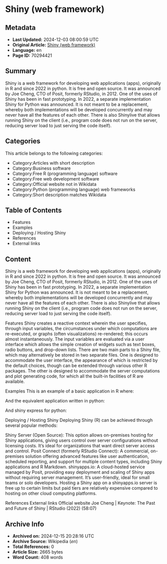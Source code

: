 # Shiny (web framework)

## Metadata
- **Last Updated:** 2024-12-03 08:00:59 UTC
- **Original Article:** [Shiny (web framework)](https://en.wikipedia.org/wiki/Shiny_(web_framework))
- **Language:** en
- **Page ID:** 70294421

## Summary
Shiny is a web framework for developing web applications (apps), originally in R and since 2022 in python. It is free and open source. It was announced by Joe Cheng, CTO of Posit, formerly RStudio, in 2012. One of the uses of Shiny has been in fast prototyping.
In 2022, a separate implementation Shiny for Python was announced. It is not meant to be a replacement, whereby both implementations will be developed concurrently and may never have all the features of each other. There is also Shinylive that allows running Shiny on the client (i.e., program code does not run on the server, reducing server load to just serving the code itself).

## Categories
This article belongs to the following categories:

- Category:Articles with short description
- Category:Business software
- Category:Free R (programming language) software
- Category:Free web development software
- Category:Official website not in Wikidata
- Category:Python (programming language) web frameworks
- Category:Short description matches Wikidata

## Table of Contents

- Features
- Examples
- Deploying / Hosting Shiny
- References
- External links

## Content

Shiny is a web framework for developing web applications (apps), originally in R and since 2022 in python. It is free and open source. It was announced by Joe Cheng, CTO of Posit, formerly RStudio, in 2012. One of the uses of Shiny has been in fast prototyping.
In 2022, a separate implementation Shiny for Python was announced. It is not meant to be a replacement, whereby both implementations will be developed concurrently and may never have all the features of each other. There is also Shinylive that allows running Shiny on the client (i.e., program code does not run on the server, reducing server load to just serving the code itself).

Features
Shiny creates a reactive context wherein the user specifies, through input variables, the circumstances under which computations are re-executed, or graphs (often visualizations) re-rendered; this occurs almost instantaneously. The input variables are evaluated via a user interface which allows the simple creation of widgets such as text boxes, radio buttons, and drop-down lists.
There are two main parts to a Shiny file, which may alternatively be stored in two separate files. One is designed to accommodate the user interface, the appearance of which is restricted by the default choices, though can be extended through various other R packages. The other is designed to accommodate the server computations and plot generating code, for which all the built-in facilities of R are available.

Examples
This is an example of a basic application in R where:

And the equivalent application written in python:

And shiny express for python:

Deploying / Hosting Shiny
Deploying Shiny (R) can be achieved through several popular methods:

Shiny Server (Open Source): This option allows on-premises hosting for Shiny applications, giving users control over server configurations without licensing costs. It’s ideal for organizations that want direct server access and control.
Posit Connect (formerly RStudio Connect): A commercial, on-premises solution offering advanced features like user authentication, scheduled reporting, and support for multiple content types, including Shiny applications and R Markdown.
shinyapps.io: A cloud-hosted service managed by Posit, providing easy deployment and scaling of Shiny apps without requiring server management. It’s user-friendly, ideal for small teams or solo developers. Hosting a Shiny app on a shinyapps.io server is free up to certain limits but paid tiers are relatively expensive compared to hosting on other cloud computing platforms.

References
External links
Official website
Joe Cheng | Keynote: The Past and Future of Shiny | RStudio (2022) (58:07)

## Archive Info
- **Archived on:** 2024-12-15 20:28:16 UTC
- **Archive Source:** Wikipedia (_en_)
- **Total References:** 0
- **Article Size:** 2665 bytes
- **Word Count:** 408 words
